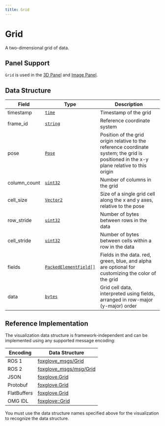```yaml
---
title: Grid
---
```


# Grid

A two-dimensional grid of data.

## Panel Support

`Grid` is used in the [3D Panel](../panel/2-3d-panel) and [Image Panel](../panel/image-panel).

## Data Structure

| Field        | Type                                             | Description                                                                                                                              |
| ------------ | ------------------------------------------------ | ---------------------------------------------------------------------------------------------------------------------------------------- |
| timestamp    | [`time`](./built-in%20types#time)                | Timestamp of the grid                                                                                                                    |
| frame_id     | [`string`](./built-in%20types#string)            | Reference coordinate system                                                                                                              |
| pose         | [`Pose`](./pose)                                 | Position of the grid origin relative to the reference coordinate system; the grid is positioned in the x-y plane relative to this origin |
| column_count | [`uint32`](./built-in%20types#uint32)            | Number of columns in the grid                                                                                                            |
| cell_size    | [`Vector2`](./vector-2)                          | Size of a single grid cell along the x and y axes, relative to the pose                                                                  |
| row_stride   | [`uint32`](./built-in%20types#uint32)            | Number of bytes between rows in the data                                                                                                 |
| cell_stride  | [`uint32`](./built-in%20types#uint32)            | Number of bytes between cells within a row in the data                                                                                   |
| fields       | [`PackedElementField[]`](./packed-element-field) | Fields in the data. red, green, blue, and alpha are optional for customizing the color of the grid                                       |
| data         | [`bytes`](./built-in%20types#bytes)              | Grid cell data, interpreted using fields, arranged in row-major (y-major) order                                                          |

## Reference Implementation

The visualization data structure is framework-independent and can be implemented using any supported message encoding:

| Encoding    | Data Structure                                                                                        |
| ----------- | ----------------------------------------------------------------------------------------------------- |
| ROS 1       | [foxglove_msgs/Grid](https://github.com/foxglove/foxglove-sdk/blob/main/schemas/ros1/Grid.msg)        |
| ROS 2       | [foxglove_msgs/msg/Grid](https://github.com/foxglove/foxglove-sdk/blob/main/schemas/ros2/Grid.msg)    |
| JSON        | [foxglove.Grid](https://github.com/foxglove/foxglove-sdk/blob/main/schemas/jsonschema/Grid.json)      |
| Protobuf    | [foxglove.Grid](https://github.com/foxglove/foxglove-sdk/blob/main/schemas/proto/foxglove/Grid.proto) |
| FlatBuffers | [foxglove.Grid](https://github.com/foxglove/foxglove-sdk/blob/main/schemas/flatbuffer/Grid.fbs)       |
| OMG IDL     | [foxglove::Grid](https://github.com/foxglove/foxglove-sdk/blob/main/schemas/omgidl/foxglove/Grid.idl) |

You must use the data structure names specified above for the visualization to recognize the data structure.
